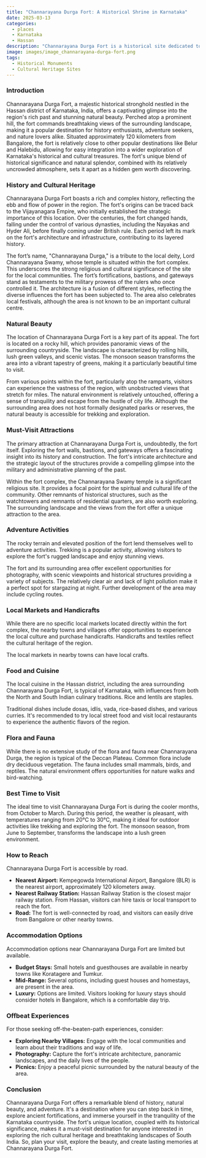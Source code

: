 ```yaml
---
title: "Channarayana Durga Fort: A Historical Shrine in Karnataka"
date: 2025-03-13
categories:
  - places
  - Karnataka
  - Hassan
description: "Channarayana Durga Fort is a historical site dedicated to Goddess Durga, nestled in the Hassan district of Karnataka. Known for its strategic hilltop location offering panoramic views, it's a revered destination blending history and natural beauty."
image: images/image_channarayana-durga-fort.png
tags: 
  - Historical Monuments
  - Cultural Heritage Sites
---
```



### **Introduction**

Channarayana Durga Fort, a majestic historical stronghold nestled in the Hassan district of Karnataka, India, offers a captivating glimpse into the region's rich past and stunning natural beauty. Perched atop a prominent hill, the fort commands breathtaking views of the surrounding landscape, making it a popular destination for history enthusiasts, adventure seekers, and nature lovers alike. Situated approximately 120 kilometers from Bangalore, the fort is relatively close to other popular destinations like Belur and Halebidu, allowing for easy integration into a wider exploration of Karnataka's historical and cultural treasures. The fort's unique blend of historical significance and natural splendor, combined with its relatively uncrowded atmosphere, sets it apart as a hidden gem worth discovering.

### **History and Cultural Heritage**

Channarayana Durga Fort boasts a rich and complex history, reflecting the ebb and flow of power in the region. The fort's origins can be traced back to the Vijayanagara Empire, who initially established the strategic importance of this location. Over the centuries, the fort changed hands, falling under the control of various dynasties, including the Nayakas and Hyder Ali, before finally coming under British rule. Each period left its mark on the fort's architecture and infrastructure, contributing to its layered history.

The fort’s name, "Channarayana Durga," is a tribute to the local deity, Lord Channarayana Swamy, whose temple is situated within the fort complex. This underscores the strong religious and cultural significance of the site for the local communities. The fort’s fortifications, bastions, and gateways stand as testaments to the military prowess of the rulers who once controlled it. The architecture is a fusion of different styles, reflecting the diverse influences the fort has been subjected to. The area also celebrates local festivals, although the area is not known to be an important cultural centre.

### **Natural Beauty**

The location of Channarayana Durga Fort is a key part of its appeal. The fort is located on a rocky hill, which provides panoramic views of the surrounding countryside. The landscape is characterized by rolling hills, lush green valleys, and scenic vistas. The monsoon season transforms the area into a vibrant tapestry of greens, making it a particularly beautiful time to visit.



From various points within the fort, particularly atop the ramparts, visitors can experience the vastness of the region, with unobstructed views that stretch for miles. The natural environment is relatively untouched, offering a sense of tranquility and escape from the hustle of city life. Although the surrounding area does not host formally designated parks or reserves, the natural beauty is accessible for trekking and exploration.

### **Must-Visit Attractions**

The primary attraction at Channarayana Durga Fort is, undoubtedly, the fort itself. Exploring the fort walls, bastions, and gateways offers a fascinating insight into its history and construction. The fort's intricate architecture and the strategic layout of the structures provide a compelling glimpse into the military and administrative planning of the past.



Within the fort complex, the Channarayana Swamy temple is a significant religious site. It provides a focal point for the spiritual and cultural life of the community. Other remnants of historical structures, such as the watchtowers and remnants of residential quarters, are also worth exploring. The surrounding landscape and the views from the fort offer a unique attraction to the area.

### **Adventure Activities**

The rocky terrain and elevated position of the fort lend themselves well to adventure activities. Trekking is a popular activity, allowing visitors to explore the fort's rugged landscape and enjoy stunning views.



The fort and its surrounding area offer excellent opportunities for photography, with scenic viewpoints and historical structures providing a variety of subjects. The relatively clear air and lack of light pollution make it a perfect spot for stargazing at night. Further development of the area may include cycling routes.

### **Local Markets and Handicrafts**

While there are no specific local markets located directly within the fort complex, the nearby towns and villages offer opportunities to experience the local culture and purchase handicrafts. Handicrafts and textiles reflect the cultural heritage of the region.



The local markets in nearby towns can have local crafts.

### **Food and Cuisine**

The local cuisine in the Hassan district, including the area surrounding Channarayana Durga Fort, is typical of Karnataka, with influences from both the North and South Indian culinary traditions. Rice and lentils are staples.



Traditional dishes include dosas, idlis, vada, rice-based dishes, and various curries. It's recommended to try local street food and visit local restaurants to experience the authentic flavors of the region.

### **Flora and Fauna**

While there is no extensive study of the flora and fauna near Channarayana Durga, the region is typical of the Deccan Plateau. Common flora include dry deciduous vegetation. The fauna includes small mammals, birds, and reptiles. The natural environment offers opportunities for nature walks and bird-watching.

### **Best Time to Visit**

The ideal time to visit Channarayana Durga Fort is during the cooler months, from October to March. During this period, the weather is pleasant, with temperatures ranging from 20°C to 30°C, making it ideal for outdoor activities like trekking and exploring the fort. The monsoon season, from June to September, transforms the landscape into a lush green environment.

### **How to Reach**

Channarayana Durga Fort is accessible by road.

*   **Nearest Airport:** Kempegowda International Airport, Bangalore (BLR) is the nearest airport, approximately 120 kilometers away.
*   **Nearest Railway Station:** Hassan Railway Station is the closest major railway station. From Hassan, visitors can hire taxis or local transport to reach the fort.
*   **Road:** The fort is well-connected by road, and visitors can easily drive from Bangalore or other nearby towns.

### **Accommodation Options**

Accommodation options near Channarayana Durga Fort are limited but available.

*   **Budget Stays:** Small hotels and guesthouses are available in nearby towns like Koratagere and Tumkur.
*   **Mid-Range:** Several options, including guest houses and homestays, are present in the area.
*   **Luxury:** Options are limited. Visitors looking for luxury stays should consider hotels in Bangalore, which is a comfortable day trip.

### **Offbeat Experiences**

For those seeking off-the-beaten-path experiences, consider:

*   **Exploring Nearby Villages:** Engage with the local communities and learn about their traditions and way of life.
*   **Photography:** Capture the fort's intricate architecture, panoramic landscapes, and the daily lives of the people.
*   **Picnics:** Enjoy a peaceful picnic surrounded by the natural beauty of the area.

### **Conclusion**

Channarayana Durga Fort offers a remarkable blend of history, natural beauty, and adventure. It's a destination where you can step back in time, explore ancient fortifications, and immerse yourself in the tranquility of the Karnataka countryside. The fort's unique location, coupled with its historical significance, makes it a must-visit destination for anyone interested in exploring the rich cultural heritage and breathtaking landscapes of South India. So, plan your visit, explore the beauty, and create lasting memories at Channarayana Durga Fort.



